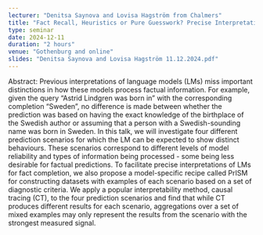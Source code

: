 ```yaml
---
lecturer: "Denitsa Saynova and Lovisa Hagström from Chalmers"
title: "Fact Recall, Heuristics or Pure Guesswork? Precise Interpretations of Language Models for Fact Completion"
type: seminar
date: 2024-12-11
duration: "2 hours"
venue: "Gothenburg and online"
slides: "Denitsa Saynova and Lovisa Hagström 11.12.2024.pdf"
---
```


Abstract: Previous interpretations of language models (LMs) miss important distinctions in how these models process factual information. For example, given the query “Astrid Lindgren was born in” with the corresponding completion “Sweden”, no difference is made between whether the prediction was based on having the exact knowledge of the birthplace of the Swedish author or assuming that a person with a Swedish-sounding name was born in Sweden. In this talk, we will investigate four different prediction scenarios for which the LM can be expected to show distinct behaviours. These scenarios correspond to different levels of model reliability and types of information being processed - some being less desirable for factual predictions. To facilitate precise interpretations of LMs for fact completion, we also propose a model-specific recipe called PrISM for constructing datasets with examples of each scenario based on a set of diagnostic criteria. We apply a popular interpretability method, causal tracing (CT), to the four prediction scenarios and find that while CT produces different results for each scenario, aggregations over a set of mixed examples may only represent the results from the scenario with the strongest measured signal.
